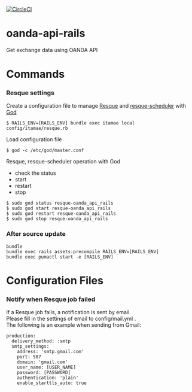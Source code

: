 [![CircleCI](https://circleci.com/gh/mishina2228/oanda-api-rails.svg?style=svg)](https://circleci.com/gh/mishina2228/oanda-api-rails)

# oanda-api-rails

Get exchange data using OANDA API

# Commands

### Resque settings

Create a configuration file to manage [Resque](https://github.com/resque/resque) and [resque-scheduler](https://github.com/resque/resque-scheduler) with [God](http://godrb.com/)
```
$ RAILS_ENV=[RAILS_ENV] bundle exec itamae local config/itamae/resque.rb
```

Load configuration file
```
$ god -c /etc/god/master.conf
```

Resque, resque-scheduler operation with God
* check the status
* start
* restart
* stop
```
$ sudo god status resque-oanda_api_rails
$ sudo god start resque-oanda_api_rails
$ sudo god restart resque-oanda_api_rails
$ sudo god stop resque-oanda_api_rails
```

### After source update

```
bundle
bundle exec rails assets:precompile RAILS_ENV=[RAILS_ENV]
bundle exec pumactl start -e [RAILS_ENV]
```

# Configuration Files

### Notify when Resque job failed

If a Resque job fails, a notification is sent by email.  
Please fill in the settings of email to config/mail.yml .  
The following is an example when sending from Gmail:

```
production:
  delivery_method: :smtp
  smtp_settings:
    address: 'smtp.gmail.com'
    port: 587
    domain: 'gmail.com'
    user_name: [USER_NAME]
    password: [PASSWORD]
    authentication: 'plain'
    enable_starttls_auto: true
```
